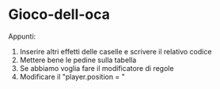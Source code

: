 # Gioco-dell-oca

Appunti:
1) Inserire altri effetti delle caselle e scrivere il relativo codice 
2) Mettere bene le pedine sulla tabella 
3) Se abbiamo voglia fare il modificatore di regole
4) Modificare il "player.position = "